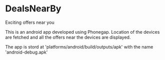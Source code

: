 # DealsNearBy
Exciting offers near you


This is an android app developed using Phonegap. 
Location of the devices are fetched and all the offers near the devices are displayed. 

The app is stord at 'platforms/android/build/outputs/apk' with the name 'android-debug.apk'

